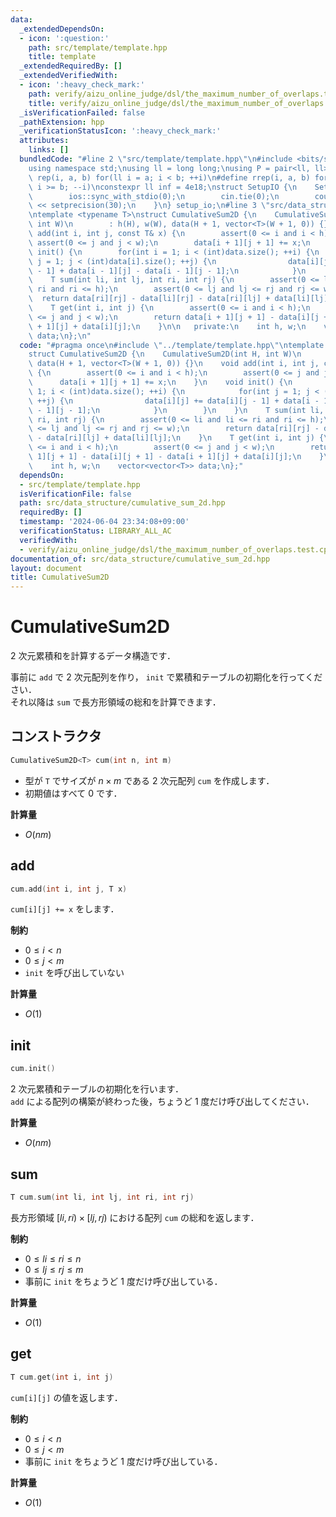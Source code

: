 ```yaml
---
data:
  _extendedDependsOn:
  - icon: ':question:'
    path: src/template/template.hpp
    title: template
  _extendedRequiredBy: []
  _extendedVerifiedWith:
  - icon: ':heavy_check_mark:'
    path: verify/aizu_online_judge/dsl/the_maximum_number_of_overlaps.test.cpp
    title: verify/aizu_online_judge/dsl/the_maximum_number_of_overlaps.test.cpp
  _isVerificationFailed: false
  _pathExtension: hpp
  _verificationStatusIcon: ':heavy_check_mark:'
  attributes:
    links: []
  bundledCode: "#line 2 \"src/template/template.hpp\"\n#include <bits/stdc++.h>\n\
    using namespace std;\nusing ll = long long;\nusing P = pair<ll, ll>;\n#define\
    \ rep(i, a, b) for(ll i = a; i < b; ++i)\n#define rrep(i, a, b) for(ll i = a;\
    \ i >= b; --i)\nconstexpr ll inf = 4e18;\nstruct SetupIO {\n    SetupIO() {\n\
    \        ios::sync_with_stdio(0);\n        cin.tie(0);\n        cout << fixed\
    \ << setprecision(30);\n    }\n} setup_io;\n#line 3 \"src/data_structure/cumulative_sum_2d.hpp\"\
    \ntemplate <typename T>\nstruct CumulativeSum2D {\n    CumulativeSum2D(int H,\
    \ int W)\n        : h(H), w(W), data(H + 1, vector<T>(W + 1, 0)) {}\n    void\
    \ add(int i, int j, const T& x) {\n        assert(0 <= i and i < h);\n       \
    \ assert(0 <= j and j < w);\n        data[i + 1][j + 1] += x;\n    }\n    void\
    \ init() {\n        for(int i = 1; i < (int)data.size(); ++i) {\n            for(int\
    \ j = 1; j < (int)data[i].size(); ++j) {\n                data[i][j] += data[i][j\
    \ - 1] + data[i - 1][j] - data[i - 1][j - 1];\n            }\n        }\n    }\n\
    \    T sum(int li, int lj, int ri, int rj) {\n        assert(0 <= li and li <=\
    \ ri and ri <= h);\n        assert(0 <= lj and lj <= rj and rj <= w);\n      \
    \  return data[ri][rj] - data[li][rj] - data[ri][lj] + data[li][lj];\n    }\n\
    \    T get(int i, int j) {\n        assert(0 <= i and i < h);\n        assert(0\
    \ <= j and j < w);\n        return data[i + 1][j + 1] - data[i][j + 1] - data[i\
    \ + 1][j] + data[i][j];\n    }\n\n   private:\n    int h, w;\n    vector<vector<T>>\
    \ data;\n};\n"
  code: "#pragma once\n#include \"../template/template.hpp\"\ntemplate <typename T>\n\
    struct CumulativeSum2D {\n    CumulativeSum2D(int H, int W)\n        : h(H), w(W),\
    \ data(H + 1, vector<T>(W + 1, 0)) {}\n    void add(int i, int j, const T& x)\
    \ {\n        assert(0 <= i and i < h);\n        assert(0 <= j and j < w);\n  \
    \      data[i + 1][j + 1] += x;\n    }\n    void init() {\n        for(int i =\
    \ 1; i < (int)data.size(); ++i) {\n            for(int j = 1; j < (int)data[i].size();\
    \ ++j) {\n                data[i][j] += data[i][j - 1] + data[i - 1][j] - data[i\
    \ - 1][j - 1];\n            }\n        }\n    }\n    T sum(int li, int lj, int\
    \ ri, int rj) {\n        assert(0 <= li and li <= ri and ri <= h);\n        assert(0\
    \ <= lj and lj <= rj and rj <= w);\n        return data[ri][rj] - data[li][rj]\
    \ - data[ri][lj] + data[li][lj];\n    }\n    T get(int i, int j) {\n        assert(0\
    \ <= i and i < h);\n        assert(0 <= j and j < w);\n        return data[i +\
    \ 1][j + 1] - data[i][j + 1] - data[i + 1][j] + data[i][j];\n    }\n\n   private:\n\
    \    int h, w;\n    vector<vector<T>> data;\n};"
  dependsOn:
  - src/template/template.hpp
  isVerificationFile: false
  path: src/data_structure/cumulative_sum_2d.hpp
  requiredBy: []
  timestamp: '2024-06-04 23:34:08+09:00'
  verificationStatus: LIBRARY_ALL_AC
  verifiedWith:
  - verify/aizu_online_judge/dsl/the_maximum_number_of_overlaps.test.cpp
documentation_of: src/data_structure/cumulative_sum_2d.hpp
layout: document
title: CumulativeSum2D
---
```


# CumulativeSum2D

$2$ 次元累積和を計算するデータ構造です．

事前に `add` で $2$ 次元配列を作り， `init` で累積和テーブルの初期化を行ってください．<br>
それ以降は `sum` で長方形領域の総和を計算できます．

## コンストラクタ

```cpp
CumulativeSum2D<T> cum(int n, int m)
```

- 型が `T` でサイズが $n \times m$ である $2$ 次元配列 `cum` を作成します．
- 初期値はすべて $0$ です．

**計算量**

- $O(nm)$

## add

```cpp
cum.add(int i, int j, T x)
```

`cum[i][j] += x` をします．

**制約**

- $0 \leq i < n$
- $0 \leq j < m$
- `init` を呼び出していない

**計算量**

- $O(1)$

## init

```cpp
cum.init()
```

$2$ 次元累積和テーブルの初期化を行います．<br>
`add` による配列の構築が終わった後，ちょうど $1$ 度だけ呼び出してください．

**計算量**

- $O(nm)$

## sum

```cpp
T cum.sum(int li, int lj, int ri, int rj)
```

長方形領域 $[li, ri) \times [lj, rj)$ における配列 `cum` の総和を返します．

**制約**

- $0 \leq li \leq ri \leq n$
- $0 \leq lj \leq rj \leq m$
- 事前に `init` をちょうど $1$ 度だけ呼び出している．

**計算量**

- $O(1)$

## get

```cpp
T cum.get(int i, int j)
```

`cum[i][j]` の値を返します．

**制約**

- $0 \leq i < n$
- $0 \leq j < m$
- 事前に `init` をちょうど $1$ 度だけ呼び出している．

**計算量**

- $O(1)$